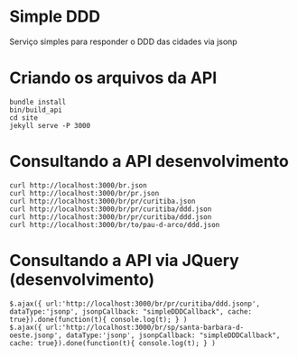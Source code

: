 Simple DDD
==========

Serviço simples para responder o DDD das cidades via jsonp

Criando os arquivos da API
==========================

```
bundle install
bin/build_api
cd site
jekyll serve -P 3000
```

Consultando a API desenvolvimento
=================================

```
curl http://localhost:3000/br.json
curl http://localhost:3000/br/pr.json
curl http://localhost:3000/br/pr/curitiba.json
curl http://localhost:3000/br/pr/curitiba/ddd.json
curl http://localhost:3000/br/pr/curitiba/ddd.json
curl http://localhost:3000/br/to/pau-d-arco/ddd.json
```

Consultando a API via JQuery (desenvolvimento)
==============================================

```
$.ajax({ url:'http://localhost:3000/br/pr/curitiba/ddd.jsonp', dataType:'jsonp', jsonpCallback: "simpleDDDCallback", cache: true}).done(function(t){ console.log(t); } )
$.ajax({ url:'http://localhost:3000/br/sp/santa-barbara-d-oeste.jsonp', dataType:'jsonp', jsonpCallback: "simpleDDDCallback", cache: true}).done(function(t){ console.log(t); } )
```